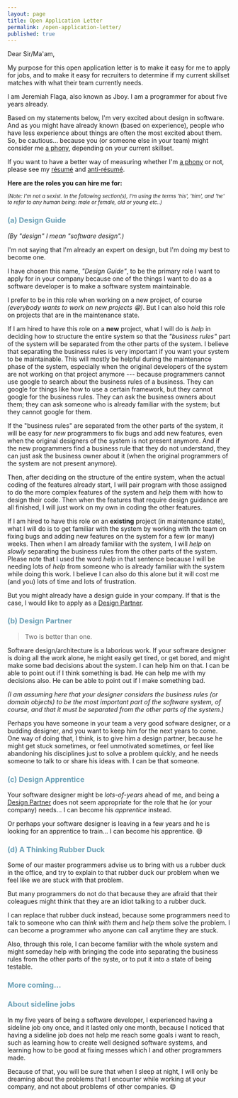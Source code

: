 ```yaml
---
layout: page
title: Open Application Letter
permalink: /open-application-letter/
published: true
---
```


<style>
  h3 {
    color: #6a9fb5;
  }
</style>


Dear Sir/Ma'am,

<div class="message">
<!-- 
I already resigned from my current job so please don't be alarmed about this "open application letter" thing. I promise that, when I get hired at your company, I will not be entertaining job offers from other companies while I'm still employed at your company. :smile:
<br /><br />
-->

My purpose for this open application letter is to make it easy for me to apply for jobs, and to make it easy for recruiters to determine if my current skillset matches with what their team currently needs.

<!-- 
<br /><br />
<em>(I actually also have a secret agenda for doing this. But it is secret, so I'm not going to tell you what it is. But this secret agenda is for the good of the software industry, so you have nothing to worry about it.)</em>
-->

</div>

I am Jeremiah Flaga, also known as Jboy. I am a programmer for about five years already.

<!-- I am applying primarily for a role of being a [Design Guide](#design-guide). -->

Based on my statements below, I'm very excited about design in software. And as you might have already known (based on experience), people who have less experience about things are often the most excited about them. So, be cautious... because you (or someone else in your team) might consider me [a phony](http://www.hanselman.com/blog/ImAPhonyAreYou.aspx), depending on your current skillset.

If you want to have a better way of measuring whether I'm [a phony](http://www.hanselman.com/blog/ImAPhonyAreYou.aspx) or not, please see my [r&eacute;sum&eacute;](/resume/) and [anti-r&eacute;sum&eacute;](/anti-resume/).

<!-- 
.NET Programmer
Design Partner

Design Guardian (for new projects, through TDD)
TDD Preacher
TDD Guide
TDD Law Enforcer

Apprentice 
-->


<strong>Here are the roles you can hire me for:</strong>


<small>_(Note: I'm not a sexist. In the following section(s), I'm using the terms 'his', 'him', and 'he' to refer to any human being: male or female, old or young etc..)_</small>


<h3 id="design-guide">
  <strong>(a) Design Guide</strong>
</h3>

_(By "design" I mean "software design".)_

I'm not saying that I'm already an expert on design, but I'm doing my best to become one.

I have chosen this name, _"Design Guide"_, to be the primary role I want to apply for in your company because one of the things I want to do as a software developer is to make a software system maintainable.

I prefer to be in this role when working on a new project, of course _(everybody wants to work on new projects :grin:)_. But I can also hold this role on projects that are in the maintenance state.

If I am hired to have this role on a **new** project, what I will do is _help_ in deciding how to structure the entire system so that the _"business rules"_ part of the system will be separated from the other parts of the system. I believe that separating the business rules is very important if you want your system to be maintainable. This will mostly be helpful during the maintenance phase of the system, especially when the original developers of the system are not working on that project anymore --- because programmers cannot use google to search about the business rules of a business. They can google for things like how to use a certain framework, but they cannot google for the business rules. They can ask the business owners about them; they can ask someone who is already familiar with the system; but they cannot google for them.

If the "business rules" are separated from the other parts of the system, it will be easy for _new_ programmers to fix bugs and add new features, even when the original designers of the system is not present anymore. And if the new programmers find a business rule that they do not understand, they can just ask the business owner about it (when the original programmers of the system are not present anymore).

Then, after deciding on the structure of the entire system, when the actual coding of the features already start, I will pair program with those assigned to do the more complex features of the system and _help_ them with how to design their code. Then when the features that require design guidance are all finished, I will just work on my own in coding the other features.

If I am hired to have this role on an **existing** project (in maintenance state), what I will do is to get familiar with the system by working with the team on fixing bugs and adding new features on the system for a few (or many) weeks. Then when I am already familiar with the system, I will _help_ on _slowly_ separating the business rules from the other parts of the system. Please note that I used the word _help_ in that sentence because I will be needing lots of _help_ from someone who is already familiar with the system while doing this work. I believe I can also do this alone but it will cost me (and you) lots of time and lots of frustration.

But you might already have a design guide in your company. If that is the case, I would like to apply as a [Design Partner](#design-partner).



<h3 id="design-partner">
  <strong>(b) Design Partner</strong>
</h3>

> Two is better than one.

Software design/architecture is a laborious work. If your software designer is doing all the work alone, he might easily get tired, or get bored, and might make some bad decisions about the system. I can help him on that. I can be able to point out if I think something is bad. He can help me with my decisions also. He can be able to point out if I make something bad.

_(I am assuming here that your designer considers the business rules (or domain objects) to be the most important part of the software system, of course, and that it must be separated from the other parts of the system.)_

Perhaps you have someone in your team a very good sofware designer, or a budding designer, and you want to keep him for the next years to come. One way of doing that, I think, is to give him a design partner, because he might get stuck sometimes, or feel unmotivated sometimes, or feel like abandoning his disciplines just to solve a problem quickly, and he needs someone to talk to or share his ideas with. I can be that someone.



<h3 id="design-apprentice">
  <strong>(c) Design Apprentice</strong>
</h3>

Your software designer might be _lots-of-years_ ahead of me, and being a [Design Partner](#design-partner) does not seem appropriate for the role that he (or your company) needs... I can become his _apprentice_ instead.

Or perhaps your software designer is leaving in a few years and he is looking for an apprentice to train... I can become his apprentice. :smile:


<h3 id="thinking-rubber-duck">
  <strong>(d) A Thinking Rubber Duck</strong>
</h3>

Some of our master programmers advise us to bring with us a rubber duck in the office, and try to explain to that rubber duck our problem when we feel like we are stuck with that problem.

But many programmers do not do that because they are afraid that their coleagues might think that they are an idiot talking to a rubber duck.

I can replace that rubber duck instead, because some programmers need to talk to someone who can _think with them_ and _help_ them solve the problem. I can become a programmer who anyone can call anytime they are stuck.

Also, through this role, I can become familiar with the whole system and might someday help with bringing the code into separating the business rules from the other parts of the syste, or to put it into a state of being testable.



### More coming...




<h3 id="about-sideline-jobs">
  <strong>About sideline jobs</strong>
</h3>

In my five years of being a software developer, I experienced having a sideline job ony once, and it lasted only one month, because I noticed that having a sideline job does not help me reach some goals i want to reach, such as learning how to create well designed software systems, and learning how to be good at fixing messes which I and other programmers made. 

Because of that, you will be sure that when I sleep at night, I will only be dreaming about the problems that I encounter while working at your company, and not about problems of other companies. :smile:



<!--

### (a) Team member in a new project



If you have an upcoming project that you will be developing from scratch, I would like to present myself to become part of the team. I believe that I can help with the design/architecture of the project (as long as it is using an Object-Oriented language such as C#, Java, or Python).

I am most familiar with If your team will be using a language or frameworks that I'm not familiar with



### (d) Design Guardian (for new projects, through TDD)

Software systems with good design saves a lot of time and headaches for programmers when they need to change something, or when they need to add new features, or when they have a bug to fix.

That, of course, means that it will also save a lot of time and headaches for business people, and for the end-users of the software systems. 

I believe (like Micheal Feathers, Uncle Bob Martin, and many others do) that systems which have good design are systems that are _testable_.

> "If your code is not testable, then it is not well designed."
<br /><br />
> "In general, every time you encounter a testability problem, there is an underlying design problem."
<br /><br />
> --- Micheal Feathers (from "The Deep Synergy Between Testability and Good Design")

Simple rule, right?

_Not testable?... The design must be wrong!_

And what better way do we have today to ensure testability than TDD!

Test-Driven Development (TDD), is a very good way of ensuring that a software system is testable. And testable systems give a very good indication that it is a well designed system (which, like I said above, saves a lot of programmers' time and saves a lot of time of business people's time...)


... But I think that I can only do this role if I am involved in a project from the very start. So you can hire me for this position only if you have a new project which you want to be testable.



You might ask, "How are you going to do this?"

First of all, it would be best if I have a design partner, or you will assign me as partner of your best software designer.

Well, I will do what 


I' not a proponent of good design just for the sake of having a good design. I'm a proponent of good design because it helps in eliminating bugs, and good design helps in eliminating errors that programmers can make.


### (e) TDD Preacher/Guide

> "... preaching sermons to the unconverted in the hope of redeeming them (or at least their code)." Tomek Kaczanowski


TDD Preacher?

Not really. Maybe someday I can become one. But today?... I don't know how to create sermons.



### (f) TDD Law Enforcer

 We programmers are lazy sometimes. We tend not to care about things --- "as long as it is working, it is okay"

 You might need someone to enforce TDD and not abandon that discipline even during times of crisis and panic.

    "The only way to go fast is to go well" ---- Uncle Bob Martin



### (a) .NET Programmer

> "The key to growing in this occupation is to realize that neither the languages that you love or the frameworks that you’re familiar with are the keys to your success. Because the field is so new and because the core fundamentals of programming today are almost exactly what they were from the beginning (Sequence, Selection, and Iteration), your ability to advance is not hinged on language particulars or framework features." 
<br /><br />
> Terence McGhee

If you read my anti-resume, you might already know that I'm not an expert on frameworks (but I intend to be, if time permits).

In the .NET world, the frameworks I have experience working with (but far from being an expert in) are:

- Windows Forms
- WCF
- ASP.NET Web Forms
- ASP.NET MVC
- Entity Framework
- StructureMap
- Moq



I have about four years of experience working using .NET.

If I will be hired as a .NET developer, I prefer to be involved in the Web API part of the system because I'm not very good with the UI part of a software system.

But if your Web API team is full already, then I have to push myself to be good at the UI also :smile:


> Don't be an EF expert. Let the creators of EF be the expert with EF


### Python Programmer (on projects that use TDD)

I see TDD listed in almost every job description for a Python developer I see online





### Other

the jobs above might sound good to, but I got those description because of previous experiences


it's possible that what you need is not in the list... but if you suspect that i am fit for that kind of job, please contact me with the details of the kind of job you are offering and I will see if I will be able to do it.






### I don't think I'm mean

I believe that being mean will pugong my goal of fixing software systems (when I'm hired to fix one), because I know that I can work alone when fixing existing software systems.




### In case I did not pass the standard of your senior developer(s)

... I can become his apprentice, teaching me about design and other things, so that I can pass on his legacy to the next generation of programmers.



===============================================================================================
===============================================================================================
===============================================================================================
===============================================================================================
===============================================================================================
===============================================================================================
===============================================================================================
===============================================================================================
===============================================================================================
===============================================================================================
===============================================================================================


Good day Sir/Ma'am,

I am Jeremiah M. Flaga, a software developer for about five years already.

I experienced being involved in .NET projects for about four years and in an Android project for about a year.


But I believe that I can be able to work on an existing software that uses _any_ technology stack _(with the help of teammates, of course, and of the google search engine)_, most especially when the original designers and current designers of the software structured it so that it can be _easily_ understood by others.


I believe that if you are doing TDD, that means that you are thinking about your future, 
and I want to be involved with a team that brings good

It will be hard for that company to die because they will be making clients happy most of the time, if not all the time. I want to work for that kind of company.



I would like to apply for a job at your company. If you have lots of teams, and I have the freedom to choose which team I want to work with, I would prefer working on a team that creates Web APIs using ASP.NET WebAPI with [TDD](/tdd-quotes/). _(I prepared for ASP.NET WebAPI development by reading the book ["Designing Evolvable Web APIs with ASP.NET"](http://chimera.labs.oreilly.com/books/1234000001708) which is freely available online.)_


applying in consulting companies.


If you are not using TDD yet, I encourage you to use it because that would be one way of making sure that your employees will not leave you suddenly. TDD is not yet widely used. And many developers who experienced doing TDD do not want to look back or abandon this kind of practice because of the many benefits that it gives them.



If you embrace TDD now, you will attract good designers into your comapny, which will leave other companies wanting good designers. But if that will not happen, at least you helped raise the bar of professionalism in the software development world, while acquiring good designers in the process.





If you have a team that uses [TDD](/tdd-quotes/) as one of their practices, I would like to request you to please let me be involved in that team :smile: (even if the team is _not_ using technologies I am specifically familiar with). If the project is small or medium in size, I believe I can be able to contribute after about a month of familiarizing myself with the technology stack being used in that project (with the help of my teammates, of course :smile:).

I prefer to be involved in a team that uses [TDD](/tdd-quotes/) because I believe that, _today,_ if a team uses TDD as part of their practices, it is a very good indication that the members of that team cares _so much_ about their work, and about their teammates (and, of course, their clients).

_(I'm not saying that those who do not practice TDD do not care. I'm just saying that those who practice TDD cares 'more'.)_

If you do not have a team that uses TDD, I would like to be involved in a team that has code reviews (and/or pair programming) as part of their practices. I want to be involved in that kind of team because, I believe, if a team practices code reviews (and/or pair programming), it indicates that that team cares _so much_ about their work, and their teammates (and, of course, their clients).

_(I'm not saying that those who do not practice code reviews and/or pair programming do not care. I'm just saying that those who practice them cares 'more'.)_

If you do not have a team that practices TDD and/or pair programming

Thank you so much for your time. :smile:




Other programmers might be afraid to mentor because they fear that the one they are mentoring might be the one to replace them in the future.

But my reason for mentoring is so that I can learn from those I am mentoring, not only so that I can teach them what I know. And that means that I will still not become replacable. :smile:




I would prefer working on the Web API part of your software system, because I am not bery good with working with UIs.

But if the team that uses TDD also works with UIs, then I will work with them rather than...


-->






<!--
It would also be great working with you if your company has an existing mentoring program, or something like that, for beginning programmers. :+1:
-->




<!--
 ### A Human rubber duck

 I might not be the best designer you will ever have, but if you let me talk to people about design, or teach them a little bit about design, that might trigger the designer part within those developers and they will try to become better designers themselves.




-----------------

I must be allowed to question everything.
I, also, am willing to be questioned about every decision that I make (or made), and I promise I will be very willing to change that decision if I am convinced with the argument of the one who questions.

-----------------

-->